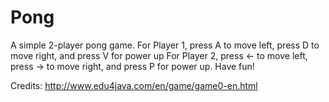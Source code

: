# Pong

A simple 2-player pong game.
For Player 1, press A to move left,  press D to move right, and press V for power up
For Player 2, press <- to  move left, press -> to move right, and press P for power up.
Have fun!

Credits:  http://www.edu4java.com/en/game/game0-en.html
